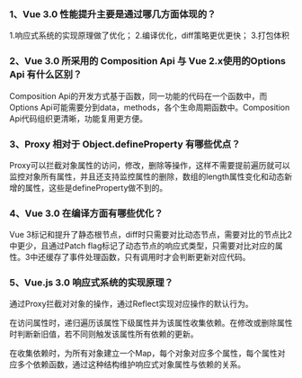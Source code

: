 ### 1、Vue 3.0 性能提升主要是通过哪几方面体现的？
1.响应式系统的实现原理做了优化；
2.编译优化，diff策略更优更快；
3.打包体积
<!-- 首先，Vue 3中使用Proxy对象实现响应式系统，Proxy本身的性能就优于Vue 2中使用的defineProperty，Proxy对象可以拦截属性的增删查改操作，不需要初始化的时候遍历所有属性，在多层嵌套属性中，只有使用到某个属性时才递归处理下一级属性。

其次，Vue 3在编译时的处理比Vue 2更优。Vue 3标记和提升了静态根节点，diff时只需要对比动态节点，需要对比的节点比2中更少，且通过Patch flag标记了动态节点的响应式类型，只需要对比对应的属性。3中还缓存了事件处理函数，只有调用时才会判断更新对应代码。

Vue 3也优化了项目打包体积，移除了一些不常用的API，支持Tree-shaking，按需引入模块。 -->

### 2、Vue 3.0 所采用的 Composition Api 与 Vue 2.x使用的Options Api 有什么区别？
Composition Api的开发方式基于函数，同一功能的代码在一个函数中，而Options Api可能需要分到data，methods，各个生命周期函数中。Composition Api代码组织更清晰，功能复用更方便。

### 3、Proxy 相对于 Object.defineProperty 有哪些优点？
Proxy可以拦截对象属性的访问，修改，删除等操作，这样不需要提前遍历就可以监控对象所有属性，并且还支持监控属性的删除，数组的length属性变化和动态新增的属性，这些是defineProperty做不到的。

### 4、Vue 3.0 在编译方面有哪些优化？
Vue 3标记和提升了静态根节点，diff时只需要对比动态节点，需要对比的节点比2中更少，且通过Patch flag标记了动态节点的响应式类型，只需要对比对应的属性。3中还缓存了事件处理函数，只有调用时才会判断更新对应代码。

### 5、Vue.js 3.0 响应式系统的实现原理？
通过Proxy拦截对对象的操作，通过Reflect实现对应操作的默认行为。

在访问属性时，递归遍历该属性下级属性并为该属性收集依赖。在修改或删除属性时判断新旧值，若不同则触发该属性所有依赖的更新。

在收集依赖时，为所有对象建立一个Map，每个对象对应多个属性，每个属性对应多个依赖函数，通过这种结构维护响应式对象属性与依赖的关系。